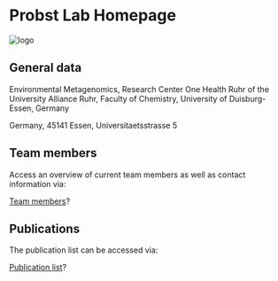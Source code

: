 # Probst Lab Homepage

![logo](docs/assets/cat_example_pic.jpg)


## General data

Environmental Metagenomics, Research Center One Health Ruhr of the University Alliance Ruhr, Faculty of Chemistry, University of Duisburg-Essen, Germany

Germany, 45141 Essen, Universitaetsstrasse 5

## Team members

Access an overview of current team members as well as contact information via:

[Team members](https://ProbstLab.github.io/Lab_homepage/teammembers )?

## Publications

The publication list can be accessed via:

[Publication list](https:////ProbstLab.github.io/Lab_homepage/publications )?

